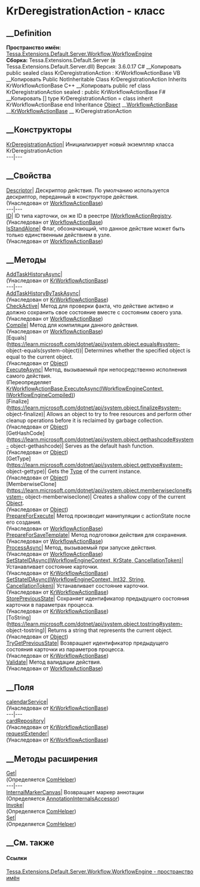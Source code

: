 # KrDeregistrationAction - класс
##  __Definition
 **Пространство имён:**
[Tessa.Extensions.Default.Server.Workflow.WorkflowEngine](N_Tessa_Extensions_Default_Server_Workflow_WorkflowEngine.htm)  
 **Сборка:** Tessa.Extensions.Default.Server (в
Tessa.Extensions.Default.Server.dll) Версия: 3.6.0.17
C# __Копировать
     public sealed class KrDeregistrationAction : KrWorkflowActionBase
VB __Копировать
     Public NotInheritable Class KrDeregistrationAction
    	Inherits KrWorkflowActionBase
C++ __Копировать
     public ref class KrDeregistrationAction sealed : public KrWorkflowActionBase
F# __Копировать
     [<SealedAttribute>]
    type KrDeregistrationAction = 
        class
            inherit KrWorkflowActionBase
        end
Inheritance
    [Object](https://learn.microsoft.com/dotnet/api/system.object) __[WorkflowActionBase](T_Tessa_Workflow_Actions_WorkflowActionBase.htm) __[KrWorkflowActionBase](T_Tessa_Extensions_Default_Server_Workflow_WorkflowEngine_KrWorkflowActionBase.htm) __ KrDeregistrationAction
##  __Конструкторы
[KrDeregistrationAction](M_Tessa_Extensions_Default_Server_Workflow_WorkflowEngine_KrDeregistrationAction__ctor.htm)|
Инициализирует новый экземпляр класса KrDeregistrationAction  
---|---  
##  __Свойства
[Descriptor](P_Tessa_Workflow_Actions_WorkflowActionBase_Descriptor.htm)|
Дескриптор действия. По умолчанию используется дескриптор, переданный в
конструкторе действия.  
(Унаследован от
[WorkflowActionBase](T_Tessa_Workflow_Actions_WorkflowActionBase.htm))  
---|---  
[ID](P_Tessa_Workflow_Actions_WorkflowActionBase_ID.htm)|  ID типа карточки,
он же ID в реестре
[IWorkflowActionRegistry](T_Tessa_Workflow_Actions_IWorkflowActionRegistry.htm).  
(Унаследован от
[WorkflowActionBase](T_Tessa_Workflow_Actions_WorkflowActionBase.htm))  
[IsStandAlone](P_Tessa_Workflow_Actions_WorkflowActionBase_IsStandAlone.htm)|
Флаг, обозначающий, что данное действие может быть только единственным
действием в узле.  
(Унаследован от
[WorkflowActionBase](T_Tessa_Workflow_Actions_WorkflowActionBase.htm))  
##  __Методы
[AddTaskHistoryAsync](M_Tessa_Extensions_Default_Server_Workflow_WorkflowEngine_KrWorkflowActionBase_AddTaskHistoryAsync.htm)|  
(Унаследован от
[KrWorkflowActionBase](T_Tessa_Extensions_Default_Server_Workflow_WorkflowEngine_KrWorkflowActionBase.htm))  
---|---  
[AddTaskHistoryByTaskAsync](M_Tessa_Extensions_Default_Server_Workflow_WorkflowEngine_KrWorkflowActionBase_AddTaskHistoryByTaskAsync.htm)|  
(Унаследован от
[KrWorkflowActionBase](T_Tessa_Extensions_Default_Server_Workflow_WorkflowEngine_KrWorkflowActionBase.htm))  
[CheckActive](M_Tessa_Workflow_Actions_WorkflowActionBase_CheckActive.htm)|
Метод для проверки факта, что действие активно и должно сохранить свое
состояние вместе с состояним своего узла.  
(Унаследован от
[WorkflowActionBase](T_Tessa_Workflow_Actions_WorkflowActionBase.htm))  
[Compile](M_Tessa_Workflow_Actions_WorkflowActionBase_Compile.htm)|  Метод для
компиляции данного действия.  
(Унаследован от
[WorkflowActionBase](T_Tessa_Workflow_Actions_WorkflowActionBase.htm))  
[Equals](https://learn.microsoft.com/dotnet/api/system.object.equals#system-
object-equals\(system-object\))| Determines whether the specified object is
equal to the current object.  
(Унаследован от
[Object](https://learn.microsoft.com/dotnet/api/system.object))  
[ExecuteAsync](M_Tessa_Extensions_Default_Server_Workflow_WorkflowEngine_KrDeregistrationAction_ExecuteAsync.htm)|
Метод, вызываемый при непосредственно исполнения самого действия.  
(Переопределяет [KrWorkflowActionBase.ExecuteAsync(IWorkflowEngineContext,
IWorkflowEngineCompiled)](M_Tessa_Extensions_Default_Server_Workflow_WorkflowEngine_KrWorkflowActionBase_ExecuteAsync.htm))  
[Finalize](https://learn.microsoft.com/dotnet/api/system.object.finalize#system-
object-finalize)| Allows an object to try to free resources and perform other
cleanup operations before it is reclaimed by garbage collection.  
(Унаследован от
[Object](https://learn.microsoft.com/dotnet/api/system.object))  
[GetHashCode](https://learn.microsoft.com/dotnet/api/system.object.gethashcode#system-
object-gethashcode)| Serves as the default hash function.  
(Унаследован от
[Object](https://learn.microsoft.com/dotnet/api/system.object))  
[GetType](https://learn.microsoft.com/dotnet/api/system.object.gettype#system-
object-gettype)| Gets the
[Type](https://learn.microsoft.com/dotnet/api/system.type) of the current
instance.  
(Унаследован от
[Object](https://learn.microsoft.com/dotnet/api/system.object))  
[MemberwiseClone](https://learn.microsoft.com/dotnet/api/system.object.memberwiseclone#system-
object-memberwiseclone)| Creates a shallow copy of the current
[Object](https://learn.microsoft.com/dotnet/api/system.object).  
(Унаследован от
[Object](https://learn.microsoft.com/dotnet/api/system.object))  
[PrepareForExecute](M_Tessa_Workflow_Actions_WorkflowActionBase_PrepareForExecute.htm)|
Метод производит манипуляции с actionState после его создания.  
(Унаследован от
[WorkflowActionBase](T_Tessa_Workflow_Actions_WorkflowActionBase.htm))  
[PrepareForSaveTemplate](M_Tessa_Workflow_Actions_WorkflowActionBase_PrepareForSaveTemplate.htm)|
Метод подготовки действия для сохранения.  
(Унаследован от
[WorkflowActionBase](T_Tessa_Workflow_Actions_WorkflowActionBase.htm))  
[ProcessAsync](M_Tessa_Workflow_Actions_WorkflowActionBase_ProcessAsync.htm)|
Метод, вызываемый при запуске действия.  
(Унаследован от
[WorkflowActionBase](T_Tessa_Workflow_Actions_WorkflowActionBase.htm))  
[SetStateIDAsync(IWorkflowEngineContext, KrState,
CancellationToken)](M_Tessa_Extensions_Default_Server_Workflow_WorkflowEngine_KrWorkflowActionBase_SetStateIDAsync_1.htm)|
Устанавливает состояние карточки.  
(Унаследован от
[KrWorkflowActionBase](T_Tessa_Extensions_Default_Server_Workflow_WorkflowEngine_KrWorkflowActionBase.htm))  
[SetStateIDAsync(IWorkflowEngineContext, Int32, String,
CancellationToken)](M_Tessa_Extensions_Default_Server_Workflow_WorkflowEngine_KrWorkflowActionBase_SetStateIDAsync.htm)|
Устанавливает состояние карточки.  
(Унаследован от
[KrWorkflowActionBase](T_Tessa_Extensions_Default_Server_Workflow_WorkflowEngine_KrWorkflowActionBase.htm))  
[StorePreviousState](M_Tessa_Extensions_Default_Server_Workflow_WorkflowEngine_KrWorkflowActionBase_StorePreviousState.htm)|
Сохраняет идентификатор предыдущего состояния карточки в параметрах процесса.  
(Унаследован от
[KrWorkflowActionBase](T_Tessa_Extensions_Default_Server_Workflow_WorkflowEngine_KrWorkflowActionBase.htm))  
[ToString](https://learn.microsoft.com/dotnet/api/system.object.tostring#system-
object-tostring)| Returns a string that represents the current object.  
(Унаследован от
[Object](https://learn.microsoft.com/dotnet/api/system.object))  
[TryGetPreviousState](M_Tessa_Extensions_Default_Server_Workflow_WorkflowEngine_KrWorkflowActionBase_TryGetPreviousState.htm)|
Возвращает идентификатор предыдущего состояния карточки из параметров
процесса.  
(Унаследован от
[KrWorkflowActionBase](T_Tessa_Extensions_Default_Server_Workflow_WorkflowEngine_KrWorkflowActionBase.htm))  
[Validate](M_Tessa_Workflow_Actions_WorkflowActionBase_Validate.htm)|  Метод
валидации действия.  
(Унаследован от
[WorkflowActionBase](T_Tessa_Workflow_Actions_WorkflowActionBase.htm))  
##  __Поля
[calendarService](F_Tessa_Extensions_Default_Server_Workflow_WorkflowEngine_KrWorkflowActionBase_calendarService.htm)|  
(Унаследован от
[KrWorkflowActionBase](T_Tessa_Extensions_Default_Server_Workflow_WorkflowEngine_KrWorkflowActionBase.htm))  
---|---  
[cardRepository](F_Tessa_Extensions_Default_Server_Workflow_WorkflowEngine_KrWorkflowActionBase_cardRepository.htm)|  
(Унаследован от
[KrWorkflowActionBase](T_Tessa_Extensions_Default_Server_Workflow_WorkflowEngine_KrWorkflowActionBase.htm))  
[requestExtender](F_Tessa_Extensions_Default_Server_Workflow_WorkflowEngine_KrWorkflowActionBase_requestExtender.htm)|  
(Унаследован от
[KrWorkflowActionBase](T_Tessa_Extensions_Default_Server_Workflow_WorkflowEngine_KrWorkflowActionBase.htm))  
##  __Методы расширения
[Get](M_Tessa_Extensions_Default_Client_EDS_ComHelper_Get.htm)|  
(Определяется
[ComHelper](T_Tessa_Extensions_Default_Client_EDS_ComHelper.htm))  
---|---  
[InternalMarkerCanvas](M_Tessa_UI_Views_Charting_Annotations_AnnotationInternalsAccessor_InternalMarkerCanvas.htm)|
Возвращает маркер аннотации  
(Определяется
[AnnotationInternalsAccessor](T_Tessa_UI_Views_Charting_Annotations_AnnotationInternalsAccessor.htm))  
[Invoke](M_Tessa_Extensions_Default_Client_EDS_ComHelper_Invoke.htm)|  
(Определяется
[ComHelper](T_Tessa_Extensions_Default_Client_EDS_ComHelper.htm))  
[Set](M_Tessa_Extensions_Default_Client_EDS_ComHelper_Set.htm)|  
(Определяется
[ComHelper](T_Tessa_Extensions_Default_Client_EDS_ComHelper.htm))  
##  __См. также
#### Ссылки
[Tessa.Extensions.Default.Server.Workflow.WorkflowEngine - пространство
имён](N_Tessa_Extensions_Default_Server_Workflow_WorkflowEngine.htm)
